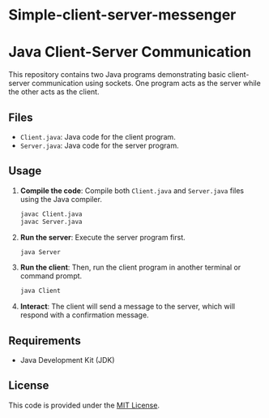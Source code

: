 # Simple-client-server-messenger

# Java Client-Server Communication

This repository contains two Java programs demonstrating basic client-server communication using sockets. One program acts as the server while the other acts as the client.

## Files

- `Client.java`: Java code for the client program.
- `Server.java`: Java code for the server program.

## Usage

1. **Compile the code**: Compile both `Client.java` and `Server.java` files using the Java compiler.

    ```bash
    javac Client.java
    javac Server.java
    ```

2. **Run the server**: Execute the server program first.

    ```bash
    java Server
    ```

3. **Run the client**: Then, run the client program in another terminal or command prompt.

    ```bash
    java Client
    ```

4. **Interact**: The client will send a message to the server, which will respond with a confirmation message.

## Requirements

- Java Development Kit (JDK)

## License

This code is provided under the [MIT License](LICENSE).
